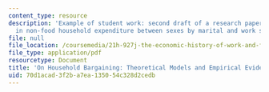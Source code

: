 ```yaml
---
content_type: resource
description: 'Example of student work: second draft of a research paper on changes
  in non-food household expenditure between sexes by marital and work status.'
file: null
file_location: /coursemedia/21h-927j-the-economic-history-of-work-and-family-spring-2005/70d1acad3f2ba7ea135054c328d2cedb_MIT21H_927JS05_secd_anony.pdf
file_type: application/pdf
resourcetype: Document
title: 'On Household Bargaining: Theoretical Models and Empirical Evidence '
uid: 70d1acad-3f2b-a7ea-1350-54c328d2cedb
---
```

